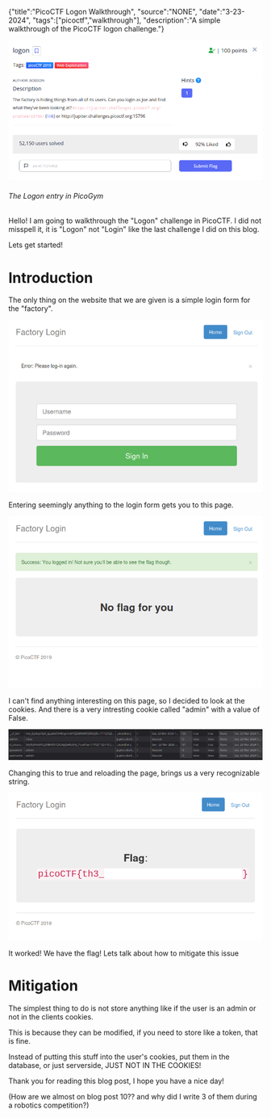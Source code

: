 {"title":"PicoCTF Logon Walkthrough", "source":"NONE", "date":"3-23-2024", "tags":["picoctf","walkthrough"], "description":"A simple walkthrough of the PicoCTF logon challenge."}


![The Logon entry in the PicoGym](/static/9/LO_TITLE.png)
###### The Logon entry in PicoGym

Hello! I am going to walkthrough the "Logon" challenge in PicoCTF.
I did not misspell it, it is "Logon" not "Login" like the last challenge I did on this blog.

Lets get started!

# Introduction

The only thing on the website that we are given is a simple login form for the "factory".

![The login form for the website](/static/9/LO_LOGIN.png)

Entering seemingly anything to the login form gets you to this page.

![The screen you get when you "login"](/static/9/LO_FAIL.png)

I can't find anything interesting on this page, so I decided to look at the cookies.
And there is a very intresting cookie called "admin" with a value of False.

![Cookies on the website](/static/9/LO_COOKIES_FALSE.png)

Changing this to true and reloading the page, brings us a very recognizable string.

![Flag on the site](/static/9/LO_FLAG.png)

It worked! We have the flag! Lets talk about how to mitigate this issue


# Mitigation

The simplest thing to do is not store anything like if the user is an admin or not in the clients cookies.

This is because they can be modified, if you need to store like a token, that is fine.

Instead of putting this stuff into the user's cookies, put them in the database, or just serverside, JUST NOT IN THE COOKIES!

Thank you for reading this blog post, I hope you have a nice day!

(How are we almost on blog post 10?? and why did I write 3 of them during a robotics competition?)